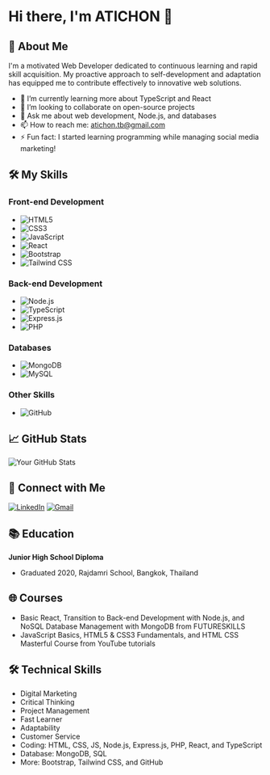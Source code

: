 # Hi there, I'm ATICHON 👋

## 🚀 About Me

I'm a motivated Web Developer dedicated to continuous learning and rapid skill acquisition. My proactive approach to self-development and adaptation has equipped me to contribute effectively to innovative web solutions.

- 🌱 I’m currently learning more about TypeScript and React
- 👯 I’m looking to collaborate on open-source projects
- 💬 Ask me about web development, Node.js, and databases
- 📫 How to reach me: [atichon.tb@gmail.com](mailto:atichon.tb@gmail.com)
- ⚡ Fun fact: I started learning programming while managing social media marketing!

## 🛠️ My Skills

### Front-end Development
- ![HTML5](https://img.shields.io/badge/-HTML5-black?style=flat-square&logo=html5&logoColor=white)
- ![CSS3](https://img.shields.io/badge/-CSS3-black?style=flat-square&logo=css3&logoColor=white)
- ![JavaScript](https://img.shields.io/badge/-JavaScript-black?style=flat-square&logo=javascript&logoColor=white)
- ![React](https://img.shields.io/badge/-React-black?style=flat-square&logo=react&logoColor=white)
- ![Bootstrap](https://img.shields.io/badge/-Bootstrap-black?style=flat-square&logo=bootstrap&logoColor=white)
- ![Tailwind CSS](https://img.shields.io/badge/-Tailwind%20CSS-black?style=flat-square&logo=tailwind-css&logoColor=white)

### Back-end Development
- ![Node.js](https://img.shields.io/badge/-Node.js-black?style=flat-square&logo=node.js&logoColor=white)
- ![TypeScript](https://img.shields.io/badge/-TypeScript-black?style=flat-square&logo=typescript&logoColor=white)
- ![Express.js](https://img.shields.io/badge/-Express.js-black?style=flat-square&logo=express&logoColor=white)
- ![PHP](https://img.shields.io/badge/-PHP-black?style=flat-square&logo=php&logoColor=white)

### Databases
- ![MongoDB](https://img.shields.io/badge/-MongoDB-black?style=flat-square&logo=mongodb&logoColor=white)
- ![MySQL](https://img.shields.io/badge/-MySQL-black?style=flat-square&logo=mysql&logoColor=white)

### Other Skills
- ![GitHub](https://img.shields.io/badge/-GitHub-black?style=flat-square&logo=github&logoColor=white)


## 📈 GitHub Stats

![Your GitHub Stats](https://github-readme-stats.vercel.app/api?username=atichonsathian&show_icons=true&hide_border=true&count_private=true&theme=radical)

## 🔗 Connect with Me

[![LinkedIn](https://img.shields.io/badge/-LinkedIn-black?style=flat-square&logo=linkedin&logoColor=white)](https://www.linkedin.com/in/atichon-sathiantiyangkul-04647331a/)
[![Gmail](https://img.shields.io/badge/-Gmail-black?style=flat-square&logo=Gmail&logoColor=white)](mailto:atichon.tb@gmail.com)

## 📚 Education

**Junior High School Diploma**  
- Graduated 2020, Rajdamri School, Bangkok, Thailand

## 🌐 Courses

- Basic React, Transition to Back-end Development with Node.js, and NoSQL Database Management with MongoDB from FUTURESKILLS
- JavaScript Basics, HTML5 & CSS3 Fundamentals, and HTML CSS Masterful Course from YouTube tutorials

## 🛠️ Technical Skills

- Digital Marketing
- Critical Thinking
- Project Management
- Fast Learner
- Adaptability
- Customer Service
- Coding: HTML, CSS, JS, Node.js, Express.js, PHP, React, and TypeScript
- Database: MongoDB, SQL
- More: Bootstrap, Tailwind CSS, and GitHub

